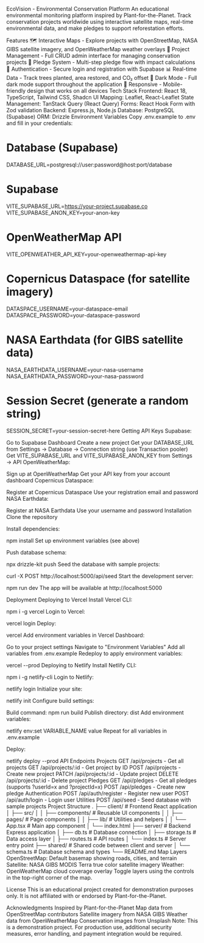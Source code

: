 EcoVision - Environmental Conservation Platform
An educational environmental monitoring platform inspired by Plant-for-the-Planet. Track conservation projects worldwide using interactive satellite maps, real-time environmental data, and make pledges to support reforestation efforts.

Features
🗺️ Interactive Maps - Explore projects with OpenStreetMap, NASA GIBS satellite imagery, and OpenWeatherMap weather overlays
🌳 Project Management - Full CRUD admin interface for managing conservation projects
💚 Pledge System - Multi-step pledge flow with impact calculations
🔐 Authentication - Secure login and registration with Supabase
📊 Real-time Data - Track trees planted, area restored, and CO₂ offset
🌙 Dark Mode - Full dark mode support throughout the application
📱 Responsive - Mobile-friendly design that works on all devices
Tech Stack
Frontend: React 18, TypeScript, Tailwind CSS, Shadcn UI
Mapping: Leaflet, React-Leaflet
State Management: TanStack Query (React Query)
Forms: React Hook Form with Zod validation
Backend: Express.js, Node.js
Database: PostgreSQL (Supabase)
ORM: Drizzle
Environment Variables
Copy .env.example to .env and fill in your credentials:

# Database (Supabase)
DATABASE_URL=postgresql://user:password@host:port/database

# Supabase
VITE_SUPABASE_URL=https://your-project.supabase.co
VITE_SUPABASE_ANON_KEY=your-anon-key

# OpenWeatherMap API
VITE_OPENWEATHER_API_KEY=your-openweathermap-api-key

# Copernicus Dataspace (for satellite imagery)
DATASPACE_USERNAME=your-dataspace-email
DATASPACE_PASSWORD=your-dataspace-password

# NASA Earthdata (for GIBS satellite data)
NASA_EARTHDATA_USERNAME=your-nasa-username
NASA_EARTHDATA_PASSWORD=your-nasa-password

# Session Secret (generate a random string)
SESSION_SECRET=your-session-secret-here
Getting API Keys
Supabase:

Go to Supabase Dashboard
Create a new project
Get your DATABASE_URL from Settings → Database → Connection string (use Transaction pooler)
Get VITE_SUPABASE_URL and VITE_SUPABASE_ANON_KEY from Settings → API
OpenWeatherMap:

Sign up at OpenWeatherMap
Get your API key from your account dashboard
Copernicus Dataspace:

Register at Copernicus Dataspace
Use your registration email and password
NASA Earthdata:

Register at NASA Earthdata
Use your username and password
Installation
Clone the repository

Install dependencies:

npm install
Set up environment variables (see above)

Push database schema:

npx drizzle-kit push
Seed the database with sample projects:

curl -X POST http://localhost:5000/api/seed
Start the development server:

npm run dev
The app will be available at http://localhost:5000

Deployment
Deploying to Vercel
Install Vercel CLI:

npm i -g vercel
Login to Vercel:

vercel login
Deploy:

vercel
Add environment variables in Vercel Dashboard:

Go to your project settings
Navigate to "Environment Variables"
Add all variables from .env.example
Redeploy to apply environment variables:

vercel --prod
Deploying to Netlify
Install Netlify CLI:

npm i -g netlify-cli
Login to Netlify:

netlify login
Initialize your site:

netlify init
Configure build settings:

Build command: npm run build
Publish directory: dist
Add environment variables:

netlify env:set VARIABLE_NAME value
Repeat for all variables in .env.example

Deploy:

netlify deploy --prod
API Endpoints
Projects
GET /api/projects - Get all projects
GET /api/projects/:id - Get project by ID
POST /api/projects - Create new project
PATCH /api/projects/:id - Update project
DELETE /api/projects/:id - Delete project
Pledges
GET /api/pledges - Get all pledges (supports ?userId=x and ?projectId=x)
POST /api/pledges - Create new pledge
Authentication
POST /api/auth/register - Register new user
POST /api/auth/login - Login user
Utilities
POST /api/seed - Seed database with sample projects
Project Structure
.
├── client/                 # Frontend React application
│   ├── src/
│   │   ├── components/    # Reusable UI components
│   │   ├── pages/        # Page components
│   │   ├── lib/          # Utilities and helpers
│   │   └── App.tsx       # Main app component
│   └── index.html
├── server/                # Backend Express application
│   ├── db.ts             # Database connection
│   ├── storage.ts        # Data access layer
│   ├── routes.ts         # API routes
│   └── index.ts          # Server entry point
├── shared/               # Shared code between client and server
│   └── schema.ts         # Database schema and types
└── README.md
Map Layers
OpenStreetMap: Default basemap showing roads, cities, and terrain
Satellite: NASA GIBS MODIS Terra true color satellite imagery
Weather: OpenWeatherMap cloud coverage overlay
Toggle layers using the controls in the top-right corner of the map.

License
This is an educational project created for demonstration purposes only. It is not affiliated with or endorsed by Plant-for-the-Planet.

Acknowledgments
Inspired by Plant-for-the-Planet
Map data from OpenStreetMap contributors
Satellite imagery from NASA GIBS
Weather data from OpenWeatherMap
Conservation images from Unsplash
Note: This is a demonstration project. For production use, additional security measures, error handling, and payment integration would be required.